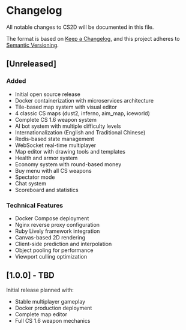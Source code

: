 # Changelog

All notable changes to CS2D will be documented in this file.

The format is based on [Keep a Changelog](https://keepachangelog.com/en/1.0.0/),
and this project adheres to [Semantic Versioning](https://semver.org/spec/v2.0.0.html).

## [Unreleased]

### Added
- Initial open source release
- Docker containerization with microservices architecture
- Tile-based map system with visual editor
- 4 classic CS maps (dust2, inferno, aim_map, iceworld)
- Complete CS 1.6 weapon system
- AI bot system with multiple difficulty levels
- Internationalization (English and Traditional Chinese)
- Redis-based state management
- WebSocket real-time multiplayer
- Map editor with drawing tools and templates
- Health and armor system
- Economy system with round-based money
- Buy menu with all CS weapons
- Spectator mode
- Chat system
- Scoreboard and statistics

### Technical Features
- Docker Compose deployment
- Nginx reverse proxy configuration
- Ruby Lively framework integration
- Canvas-based 2D rendering
- Client-side prediction and interpolation
- Object pooling for performance
- Viewport culling optimization

## [1.0.0] - TBD

Initial release planned with:
- Stable multiplayer gameplay
- Docker production deployment
- Complete map editor
- Full CS 1.6 weapon mechanics